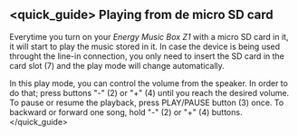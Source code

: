 ## <quick_guide> Playing from de micro SD card
Everytime you turn on your *Energy Music Box Z1* with a micro SD card in it, it will start to play the music stored in it. In case the device is being used throught the line-in connection, you only need to insert the SD card in the card slot (7) and the play mode will change automatically.

In this play mode, you can control the volume from the speaker. In order to do that; press buttons "-" (2) or "+" (4) until you reach the desired volume. To pause or resume the playback, press PLAY/PAUSE button (3) once. To backward or forward one song, hold "-" (2) or "+" (4) buttons.
</quick_guide>
